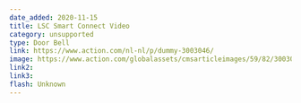 ```yaml
---
date_added: 2020-11-15
title: LSC Smart Connect Video
category: unsupported
type: Door Bell
link: https://www.action.com/nl-nl/p/dummy-3003046/
image: https://www.action.com/globalassets/cmsarticleimages/59/82/3003046_8712879146704-110_02.png
link2: 
link3: 
flash: Unknown
---
```

